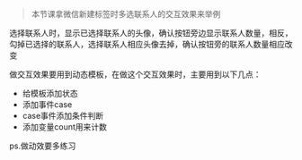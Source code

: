 > 本节课拿微信新建标签时多选联系人的交互效果来举例

选择联系人时，显示已选择联系人的头像，确认按钮旁边显示联系人数量，相反，勾掉已选择的联系人，选择联系人相应头像去掉，确认按钮旁的联系人数量相应改变

做交互效果要用到动态模板，在做这个交互效果时，主要用到以下几点：
- 给模板添加状态
- 添加事件case
- case事件添加条件判断
- 添加变量count用来计数

ps.做动效要多练习
